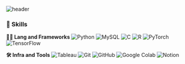![header](https://capsule-render.vercel.app/api?type=cylinder&color=gradient&height=200&text=Hello+World%21&fontSize=70&fontAlign=50&fontAlignY=50&desc=&descSize=20&descAlign=50&descAlignY=60)

### 🦾 Skills
**🧑‍💻 Lang and Frameworks**
![Python](https://img.shields.io/badge/python-3776AB.svg?&style=for-the-badge&logo=python&logoColor=white) ![MySQL](https://img.shields.io/badge/mysql-4479A1.svg?&style=for-the-badge&logo=mysql&logoColor=white) ![C](https://img.shields.io/badge/c-A8B9CC.svg?&style=for-the-badge&logo=c&logoColor=white) ![R](https://img.shields.io/badge/r-276DC3.svg?&style=for-the-badge&logo=r&logoColor=white) ![PyTorch](https://img.shields.io/badge/pytorch-EE4C2C.svg?&style=for-the-badge&logo=pytorch&logoColor=white) ![TensorFlow](https://img.shields.io/badge/tensorflow-FF6F00.svg?&style=for-the-badge&logo=tensorflow&logoColor=white) 

**🛠️ Infra and Tools**
![Tableau](https://img.shields.io/badge/tableau-E97627.svg?&style=for-the-badge&logo=tableau&logoColor=white) ![Git](https://img.shields.io/badge/git-F05032.svg?&style=for-the-badge&logo=git&logoColor=white) ![GitHub](https://img.shields.io/badge/github-181717.svg?&style=for-the-badge&logo=github&logoColor=white) ![Google Colab](https://img.shields.io/badge/googlecolab-F9AB00.svg?&style=for-the-badge&logo=googlecolab&logoColor=white) ![Notion](https://img.shields.io/badge/notion-000000.svg?&style=for-the-badge&logo=notion&logoColor=white) 
